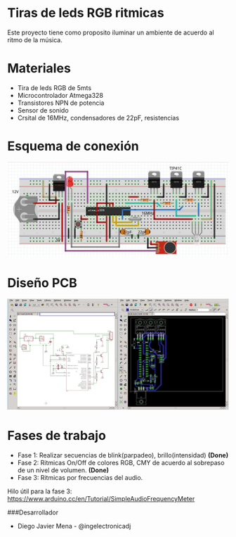 # Tiras de leds RGB ritmicas
Este proyecto tiene como proposito iluminar un ambiente de acuerdo al ritmo de la música.

# Materiales
* Tira de leds RGB de 5mts
* Microcontrolador Atmega328
* Transistores NPN de potencia
* Sensor de sonido
* Crsital de 16MHz, condensadores de 22pF, resistencias

# Esquema de conexión
![grafo1](https://github.com/ingelectronicadj/tirasRGBritmicas/blob/master/imagenes/rgb.jpg?raw=true "grafo1")

# Diseño PCB
![grafo2](https://github.com/ingelectronicadj/tirasRGBritmicas/blob/master/imagenes/pcb.jpg?raw=true "grafo2")

# Fases de trabajo
* Fase 1: Realizar secuencias de blink(parpadeo), brillo(intensidad) **(Done)**
* Fase 2: Ritmicas On/Off de colores RGB, CMY de acuerdo al sobrepaso de un nivel de volumen. **(Done)**
* Fase 3: Ritmicas por frecuencias del audio.

Hilo útil para la fase 3: https://www.arduino.cc/en/Tutorial/SimpleAudioFrequencyMeter

###Desarrollador
* Diego Javier Mena - @ingelectronicadj
